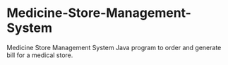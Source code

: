 # Medicine-Store-Management-System
Medicine Store Management System Java program to order and generate bill for a medical store.
